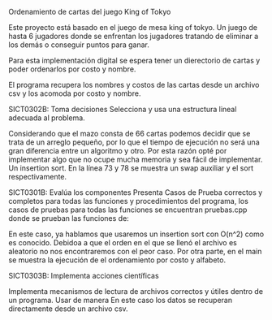 Ordenamiento de cartas del juego King of Tokyo

Este proyecto está basado en el juego de mesa king of tokyo. Un juego de hasta 6 jugadores donde se enfrentan los jugadores tratando de eliminar a los demás o conseguir puntos para ganar.

Para esta implementación digital se espera tener un dierectorio de cartas y poder ordenarlos por costo y nombre.

El programa recupera los nombres y costos de las cartas desde un archivo csv y los acomoda por costo y nombre.

SICT0302B: Toma decisiones
Selecciona y usa una estructura lineal adecuada al problema.

Considerando que el mazo consta de 66 cartas podemos decidir que se trata de un arreglo pequeño, por lo que el tiempo de ejecución no será una gran diferencia entre un algoritmo y otro. Por esta razón opté por implementar algo que no ocupe mucha memoria y sea fácil de implementar. Un insertion sort. En la línea 73 y 78 se muestra un swap auxiliar y el sort respectivamente.

SICT0301B: Evalúa los componentes
Presenta Casos de Prueba correctos y completos para todas las funciones y procedimientos del programa,
los casos de pruebas para todas las funciones se encuentran pruebas.cpp donde se prueban las funciones de:

En este caso, ya hablamos que usaremos un insertion sort con O(n^2) como es conocido. Debidoa a que el orden en el que se llenó el archivo es aleatorio no nos encontraremos con el peor caso. Por otra parte, en el main se muestra la ejecución de el ordenamiento por costo y alfabeto.

SICT0303B: Implementa acciones científicas

Implementa mecanismos de lectura de archivos correctos y útiles dentro de un programa. Usar de manera
En este caso los datos se recuperan directamente desde un archivo csv.


